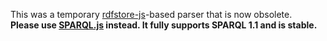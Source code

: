 This was a temporary [rdfstore-js](https://github.com/antoniogarrote/rdfstore-js)-based parser that is now obsolete.
<br>
**Please use [SPARQL.js](https://github.com/RubenVerborgh/SPARQL.js) instead. It fully supports SPARQL 1.1 and is stable.**
